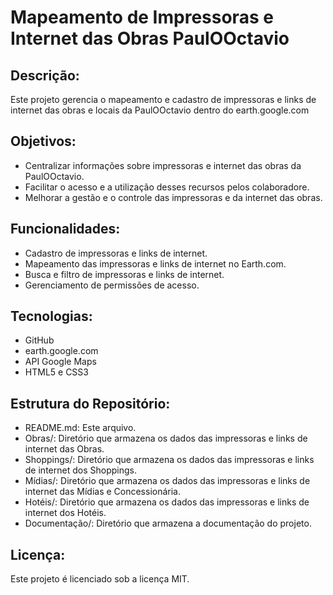 # Mapeamento de Impressoras e Internet das Obras PaulOOctavio

## Descrição:

Este projeto gerencia o mapeamento e cadastro de impressoras e links de internet das obras e locais da PaulOOctavio dentro do earth.google.com

## Objetivos:

- Centralizar informações sobre impressoras e internet das obras da PaulOOctavio.
- Facilitar o acesso e a utilização desses recursos pelos colaboradore.
- Melhorar a gestão e o controle das impressoras e da internet das obras.

## Funcionalidades:

- Cadastro de impressoras e links de internet.
- Mapeamento das impressoras e links de internet no Earth.com.
- Busca e filtro de impressoras e links de internet.
- Gerenciamento de permissões de acesso.

## Tecnologias:

- GitHub
- earth.google.com
- API Google Maps
- HTML5 e CSS3

## Estrutura do Repositório:

- README.md: Este arquivo.
- Obras/: Diretório que armazena os dados das impressoras e links de internet das Obras.
- Shoppings/: Diretório que armazena os dados das impressoras e links de internet dos Shoppings.
- Mídias/: Diretório que armazena os dados das impressoras e links de internet das Mídias e Concessionária.
- Hotéis/: Diretório que armazena os dados das impressoras e links de internet dos Hotéis.
- Documentação/: Diretório que armazena a documentação do projeto.

## Licença:

Este projeto é licenciado sob a licença MIT.
